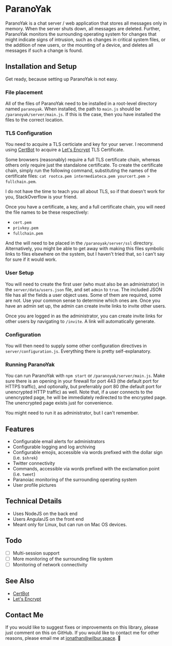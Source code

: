 # ParanoYak

ParanoYak is a chat server / web application that stores all messages only
in memory. When the server shuts down, all messages are deleted. Further,
ParanoYak monitors the surrounding operating system for changes that might
indicate signs of intrusion, such as changes in critical system files, or
the addition of new users, or the mounting of a device, and deletes all
messages if such a change is found.

## Installation and Setup

Get ready, because setting up ParanoYak is not easy.

### File placement

All of the files of ParanoYak need to be installed in a root-level directory
named `paranoyak`. When installed, the path to `main.js` should be 
`/paranoyak/server/main.js`. If this is the case, then you have installed the
files to the correct location.

### TLS Configuration

You need to acquire a TLS certiciate and key for your server. I recommend using
[CertBot](https://certbot.eff.org/) to acquire a 
[Let's Encrypt](https://letsencrypt.org/) TLS Certificate. 

Some browsers (reasonably) require a full TLS certificate chain, whereas others
only require just the standalone certificate. To create the certificate chain,
simply run the following command, substituting the names of the certificate
files: `cat rootca.pem intermediateca.pem yourcert.pem > fullchain.pem`.

I do not have the time to teach you all about TLS, so if that doesn't work for
you, StackOverflow is your friend.

Once you have a certificate, a key, and a full certificate chain, you will need
the file names to be these respectively:

* `cert.pem`
* `privkey.pem`
* `fullchain.pem`

And the will need to be placed in the `/paranoyak/server/ssl` directory.
Alternatively, you might be able to get away with making this files symbolic
links to files elsewhere on the system, but I haven't tried that, so I can't
say for sure if it would work.

### User Setup

You will need to create the first user (who must also be an administrator) in
the `server/data/users.json` file, and set `admin` to `true`. The included JSON
file has all the fields a user object uses. Some of them are required, some are
not. Use your common sense to determine which ones are. Once you have an admin
set up, the admin can create invite links to invite other users.

Once you are logged in as the administrator, you can create invite links for
other users by navigating to `/invite`. A link will automatically generate.

### Configuration

You will then need to supply some other configuration directives in 
`server/configuration.js`. Everything there is pretty self-explanatory.

### Running ParanoYak

You can run ParanoYak with `npm start` or `/paranoyak/server/main.js`. Make
sure there is an opening in your firewall for port 443 (the default port for
HTTPS traffic), and optionally, but preferrably port 80 (the default port for
unencrypted HTTP traffic) as well. Note that, if a user connects to the 
unencrypted page, he will be immediately redirected to the encrypted page.
The unencrypted page exists just for convenience.

You might need to run it as administrator, but I can't remember.

## Features

* Configurable email alerts for administrators
* Configurable logging and log archiving
* Configurable emojis, accessible via words prefixed with the dollar sign (i.e. `$shrek`)
* Twitter connectivity
* Commands, accessible via words prefixed with the exclamation point (i.e. `tweet`)
* Paranoiac monitoring of the surrounding operating system
* User profile pictures

## Technical Details

* Uses NodeJS on the back end
* Users AngularJS on the front end
* Meant only for Linux, but can run on Mac OS devices.

## Todo

- [ ] Multi-session support
- [ ] More monitoring of the surrounding file system
- [ ] Monitoring of network connectivity

## See Also

* [CertBot](https://certbot.eff.org/)
* [Let's Encrypt](https://letsencrypt.org/)

## Contact Me

If you would like to suggest fixes or improvements on this library, please just
comment on this on GitHub. If you would like to contact me for other reasons,
please email me at [jonathan@wilbur.space](mailto:jonathan@wilbur.space). :boar:
